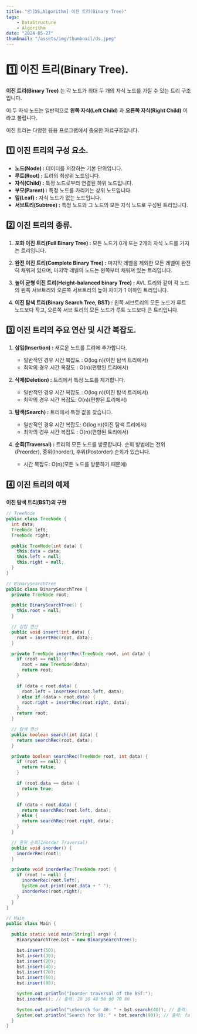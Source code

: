 ```yaml
---
title: "📦[DS,Algorithm] 이진 트리(Binary Tree)"
tags:
    - DataStructure
    - Algorithm
date: "2024-05-27"
thumbnail: "/assets/img/thumbnail/ds.jpeg"
---
```


# 1️⃣ 이진 트리(Binary Tree).

**이진 트리(Binary Tree)** 는 각 노드가 최대 두 개의 자식 노드를 가질 수 있는 트리 구조입니다.

이 두 자식 노드는 일반적으로 **왼쪽 자식(Left Child)** 과 **오른쪽 자식(Right Child)** 이라고 불립니다.

이진 트리는 다양한 응용 프로그램에서 중요한 자료구조입니다.

## 1️⃣ 이진 트리의 구성 요소.

- **노드(Node) :** 데이터를 저장하는 기본 단위입니다.
- **루트(Root) :** 트리의 최상위 노드입니다.
- **자식(Child) :** 특정 노드로부터 연결된 하위 노드입니다.
- **부모(Parent) :** 특정 노드를 가리키는 상위 노드입니다.
- **잎(Leaf) :** 자식 노드가 없는 노드입니다.
- **서브트리(Subtree) :** 특정 노드와 그 노드의 모든 자식 노드로 구성된 트리입니다.

## 2️⃣ 이진 트리의 종류.

1. **포화 이진 트리(Full Binary Tree) :** 모든 노드가 0개 또는 2개의 자식 노드를 가지는 트리입니다.

2. **완전 이진 트리(Complete Binary Tree) :** 마지막 레벨을 제외한 모든 레벨이 완전히 채워져 있으며, 마지막 레벨의 노드는 왼쪽부터 채워져 있는 트리입니다.

3. **높이 균형 이진 트리(Height-balanced binary Tree) :** AVL 트리와 같이 각 노드의 왼쪽 서브트리와 오른쪽 서브트리의 높이 차이가 1 이하인 트리입니다.

4. **이진 탐색 트리(Binary Search Tree, BST) :** 왼쪽 서브트리의 모든 노드가 루트 노드보다 작고, 오른쪽 서브 트리의 모든 노드가 루트 노드보다 큰 트리입니다.

## 3️⃣ 이진 트리의 주요 연산 및 시간 복잡도.

1. **삽입(Insertion) :** 새로운 노드를 트리에 추가합니다.
    - 일반적인 경우 시간 복잡도 : O(log n)(이진 탐색 트리에서)
    - 최악의 경우 시간 복잡도 : O(n)(편향된 트리에서)

2. **삭제(Deletion) :** 트리에서 특정 노드를 제거합니다.
    - 일반적인 경우 시간 복잡도 : O(log n)(이진 탐색 트리에서)
    - 최악의 경우 시간 복잡도: O(n)(편향된 트리에서)

3. **탐색(Search) :** 트리에서 특정 값을 찾습니다.
    - 일반적인 경우 시간 복잡도: O(log n)(이진 탐색 트리에서)
    - 최악의 경우 시간 복잡도 : O(n)(편향된 트리에서)

4. **순회(Traversal) :** 트리의 모든 노드를 방문합니다. 순회 방법에는 전위(Preorder), 중위(Inorder), 후위(Postorder) 순회가 있습니다.
    - 시간 복잡도: O(n)(모든 노드를 방문하기 때문에)

## 4️⃣ 이진 트리의 예제
**이진 탐색 트리(BST)의 구현**
```java
// TreeNode
public class TreeNode {
  int data;
  TreeNode left;
  TreeNode right;

  public TreeNode(int data) {
    this.data = data;
    this.left = null;
    this.right = null;
  }
}

// BinarySearchTree
public class BinarySearchTree {
  private TreeNode root;

  public BinarySearchTree() {
    this.root = null;
  }

  // 삽입 연산
  public void insert(int data) {
    root = insertRec(root, data);
  }

  private TreeNode insertRec(TreeNode root, int data) {
    if (root == null) {
      root = new TreeNode(data);
      return root;
    }

    if (data < root.data) {
      root.left = insertRec(root.left, data);
    } else if (data > root.data) {
      root.right = insertRec(root.right, data);
    }
    return root;
  }

  // 탐색 연산
  public boolean search(int data) {
    return searchRec(root, data);
  }

  private boolean searchRec(TreeNode root, int data) {
    if (root == null) {
      return false;
    }

    if (root.data == data) {
      return true;
    }

    if (data < root.data) {
      return searchRec(root.left, data);
    } else {
      return searchRec(root.right, data);
    }
  }

  // 중위 순회(Inorder Traversal)
  public void inorder() {
    inorderRec(root);
  }

  private void inorderRec(TreeNode root) {
    if (root != null) {
      inorderRec(root.left);
      System.out.print(root.data + " ");
      inorderRec(root.right);
    }
  }
}

// Main
public class Main {

  public static void main(String[] args) {
    BinarySearchTree bst = new BinarySearchTree();

    bst.insert(50);
    bst.insert(30);
    bst.insert(20);
    bst.insert(40);
    bst.insert(70);
    bst.insert(60);
    bst.insert(80);

    System.out.println("Inorder traversal of the BST:");
    bst.inorder(); // 출력: 20 30 40 50 60 70 80

    System.out.println("\nSearch for 40: " + bst.search(40)); // 출력: true
    System.out.println("Search for 90: " + bst.search(90)); // 출력: false
  }
}
```
